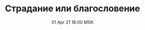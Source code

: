 ---
title: "Страдание или благословение"
date: "01 Apr 21 18:00 MSK"
draft: false
speakers: ["eduard-rahmatullin"]
---